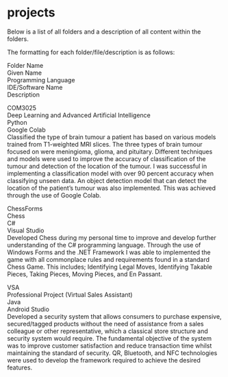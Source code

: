 # projects

Below is a list of all folders and a description of all content within the folders.

The formatting for each folder/file/description is as follows:

Folder Name <br />
Given Name <br />
Programming Language <br />
IDE/Software Name <br />
Description <br />

COM3025 <br />
Deep Learning and Advanced Artificial Intelligence <br />
Python <br />
Google Colab <br />
Classified the type of brain tumour a patient has based on various models trained from T1-weighted MRI slices. The three types of brain tumour focused on were meningioma, glioma, and pituitary. Different techniques and models were used to improve the accuracy of classification of the tumour and detection of the location of the tumour. I was successful in implementing a classification model with over 90 percent accuracy when classifying unseen data. An object detection model that can detect the location of the patient’s tumour was also implemented. This was achieved through the use of Google Colab.

ChessForms <br />
Chess <br />
C# <br />
Visual Studio <br />
Developed Chess during my personal time to improve and develop further understanding of the C# programming language. Through the use of Windows Forms and the .NET Framework I was able to implemented the game with all commonplace rules and requirements found in a standard Chess Game. This includes; Identifying Legal Moves, Identifying Takable Pieces, Taking Pieces, Moving Pieces, and En Passant.

VSA <br />
Professional Project (Virtual Sales Assistant) <br />
Java <br />
Android Studio <br />
Developed a security system that allows consumers to purchase expensive, secured/tagged products without the need of assistance from a sales colleague or other representative, which a classical store structure and security system would require. The fundamental objective of the system was to improve customer satisfaction and reduce transaction time whilst maintaining the standard of security. QR, Bluetooth, and NFC technologies were used to develop the framework required to achieve the desired features.
